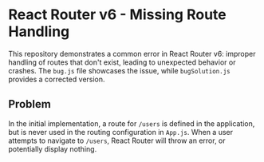 # React Router v6 - Missing Route Handling

This repository demonstrates a common error in React Router v6:  improper handling of routes that don't exist, leading to unexpected behavior or crashes. The `bug.js` file showcases the issue, while `bugSolution.js` provides a corrected version.

## Problem

In the initial implementation, a route for `/users` is defined in the application, but is never used in the routing configuration in `App.js`. When a user attempts to navigate to `/users`,  React Router will throw an error, or potentially display nothing.